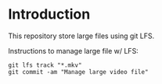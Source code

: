 # Introduction

This repository store large files using git LFS.

Instructions to manage large file w/ LFS:

    git lfs track "*.mkv"
    git commit -am "Manage large video file"

